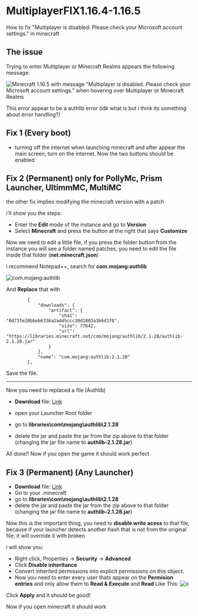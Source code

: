 # MultiplayerFIX1.16.4-1.16.5
How to fix "Multiplayer is disabled. Please check your Microsoft account settings." in minecraft

## The issue

Trying to enter Multiplayer or Minecraft Realms appears the following message:

![Minecraft 1.16.5 with message "Multiplayer is disabled. Please check your Microsoft account settings." when hovering over Multiplayer or Minecraft Realms](https://media.discordapp.net/attachments/1122366459927081050/1191924629837709363/170424739111628216.png)

This error appear to be a authlib error (idk what is but i think its something about error handling?)

## Fix 1 (Every boot)

- turning off the internet when launching minecraft and after appear the main screen, turn on the internet. Now the two buttons should be enabled

## Fix 2 (Permanent) only for PollyMc, Prism Launcher, UltimmMC, MultiMC 

the other fix implies modifying the minecraft version with a patch

i'll show you the steps:

- Enter the **Edit** mode of the instance and go to **Version**
- Select **Minecraft** and press the button at the right that says **Customize**

Now we need to edit a little file, if you press the folder button from the instance you will see a folder named patches, you need to edit the file inside that folder (**net.minecraft.json**)

i recommend Notepad++, search for **com.mojang:authlib**

![com.mojang:authlib](https://media.discordapp.net/attachments/1122366459927081050/1191929536913342495/170424856212799276.png)

And **Replace** that with         

```
        {
            "downloads": {
                "artifact": {
                    "sha1": "0d73fe20bbeb6336a2add5ccc20d1803a3b6d1f8",
                    "size": 77642,
                    "url": "https://libraries.minecraft.net/com/mojang/authlib/2.1.28/authlib-2.1.28.jar"
                }
            },
            "name": "com.mojang:authlib:2.1.28"
        },
```

Save the file.

___
Now you need to replaced a file (Authlib)
-  **Download**  file: [Link](https://github.com/CmlLib/CmlLib.Core/files/12069936/authlib-2.1.28-workaround.zip)

- open your Launcher Root folder 
- go to **libraries\com\mojang\authlib\2.1.28** 
- delete the jar and paste the jar from the zip above to that folder (changing the jar file name to **authlib-2.1.28.jar**)

All done!! Now if you open the game it should work perfect


## Fix 3 (Permanent) (Any Launcher)

-  **Download**  file: [Link](https://github.com/CmlLib/CmlLib.Core/files/12069936/authlib-2.1.28-workaround.zip)
- Go to your .minecraft 
- go to **libraries\com\mojang\authlib\2.1.28** 
- delete the jar and paste the jar from the zip above to that folder (changing the jar file name to **authlib-2.1.28.jar**)

Now this is the important thing, you need to **disable write acess**  to that file, because if your launcher detects another hash that is not from the original file, it will override it with broken


i will show you:

- Right click, Properties -> **Security** -> **Advanced**
- Click **Disable inheritance**
- Convert inherited permissions into explicit permissions on this object.
- Now you need to enter every user thats appear on the **Permision entries** and only allow them to **Read & Execute** and **Read**
Like This: ![x](https://media.discordapp.net/attachments/1122366459927081050/1191934316679282748/170424970113938049.png)

Click **Apply** and it should be good!

Now if you open minecraft it should work
